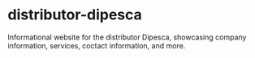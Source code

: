 # distributor-dipesca
Informational website for the distributor Dipesca,  showcasing company information, services, coctact information, and more.
